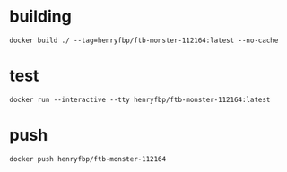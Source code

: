 # building

    docker build ./ --tag=henryfbp/ftb-monster-112164:latest --no-cache

# test

    docker run --interactive --tty henryfbp/ftb-monster-112164:latest

# push

    docker push henryfbp/ftb-monster-112164